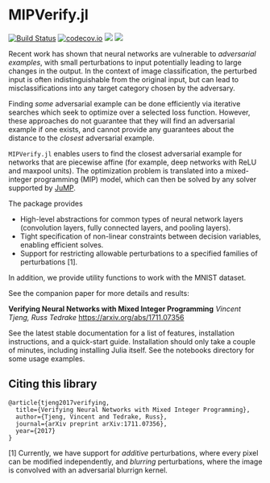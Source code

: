 # MIPVerify.jl

[![Build Status](https://travis-ci.org/vtjeng/MIPVerify.jl.svg?branch=master)](https://travis-ci.org/vtjeng/MIPVerify.jl)
[![codecov.io](http://codecov.io/github/vtjeng/MIPVerify.jl/coverage.svg?branch=master)](http://codecov.io/github/vtjeng/MIPVerify.jl?branch=master)
[![](https://img.shields.io/badge/docs-stable-blue.svg)](https://vtjeng.github.io/MIPVerify.jl/stable)
[![](https://img.shields.io/badge/docs-latest-blue.svg)](https://vtjeng.github.io/MIPVerify.jl/latest)

Recent work has shown that neural networks are vulnerable to _adversarial examples_, with small perturbations to input potentially leading to large changes in the output. In the context of image classification, the perturbed input is often indistinguishable from the original input, but can lead to misclassifications into any target category chosen by the adversary.

Finding _some_ adversarial example can be done efficiently via iterative searches which seek to optimize over a selected loss function. However, these approaches do not guarantee that they will find an adversarial example if one exists, and cannot provide any guarantees about the distance to the _closest_ adversarial example.

`MIPVerify.jl` enables users to find the closest adversarial example for networks that are piecewise affine (for example, deep networks with ReLU and maxpool units). The optimization problem is translated into a mixed-integer programming (MIP) model, which can then be solved by any solver supported by [JuMP](https://github.com/JuliaOpt/JuMP.jl).

The package provides
  + High-level abstractions for common types of neural network layers (convolution layers, fully connected layers, and pooling layers).
  + Tight specification of non-linear constraints between decision variables, enabling efficient solves.
  + Support for restricting allowable perturbations to a specified families of perturbations [1].

In addition, we provide utility functions to work with the MNIST dataset.

See the companion paper for more details and results:

**Verifying Neural Networks with Mixed Integer Programming**
_Vincent Tjeng, Russ Tedrake_
https://arxiv.org/abs/1711.07356

See the latest stable documentation for a list of features, installation instructions, and a quick-start guide. Installation should only take a couple of minutes, including installing Julia itself. See the notebooks directory for some usage examples.

## Citing this library
```
@article{tjeng2017verifying,
  title={Verifying Neural Networks with Mixed Integer Programming},
  author={Tjeng, Vincent and Tedrake, Russ},
  journal={arXiv preprint arXiv:1711.07356},
  year={2017}
}
```

[1] Currently, we have support for _additive_ perturbations, where every pixel can be modified independently, and _blurring_ perturbations, where the image is convolved with an adversarial blurrign kernel.
